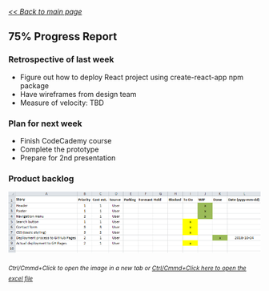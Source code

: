 _[<< Back to main page](https://maggievu.github.io/learning-reactjs/)_

## 75% Progress Report

### Retrospective of last week

- Figure out how to deploy React project using create-react-app npm package
- Have wireframes from design team
- Measure of velocity: TBD

### Plan for next week

- Finish CodeCademy course
- Complete the prototype
- Prepare for 2nd presentation

### Product backlog

[![Excel Backlog](../assets/images/prototype-75.png "Excel Backlog")](https://maggievu.github.io/learning-reactjs/assets/images/prototype-75.png)

_<sub>Ctrl/Cmmd+Click to open the image in a new tab or [Ctrl/Cmmd+Click here to open the excel file](https://drive.google.com/open?id=1lkfEjoJkVE3SSWVqgBLF6-CPAedMHePk)</sub>_
